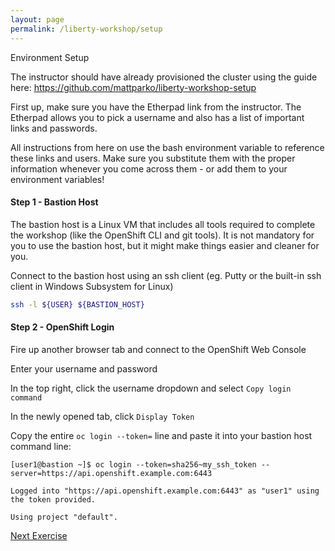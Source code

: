 ```yaml
---
layout: page
permalink: /liberty-workshop/setup
---
```

Environment Setup

The instructor should have already provisioned the cluster using the guide here: https://github.com/mattparko/liberty-workshop-setup

First up, make sure you have the Etherpad link from the instructor. The Etherpad allows you to pick a username and also has a list of important links and passwords.

All instructions from here on use the bash environment variable to reference these links and users. Make sure you substitute them with the proper information whenever you come across them - or add them to your environment variables!

#### Step 1 - Bastion Host
The bastion host is a Linux VM that includes all tools required to complete the workshop (like the OpenShift CLI and git tools). It is not mandatory for you to use the bastion host, but it might make things easier and cleaner for you.

Connect to the bastion host using an ssh client (eg. Putty or the built-in ssh client in Windows Subsystem for Linux)
```bash
ssh -l ${USER} ${BASTION_HOST}
```

#### Step 2 - OpenShift Login
Fire up another browser tab and connect to the OpenShift Web Console

Enter your username and password

In the top right, click the username dropdown and select `Copy login command`

In the newly opened tab, click `Display Token`

Copy the entire `oc login --token=` line and paste it into your bastion host command line:
```
[user1@bastion ~]$ oc login --token=sha256~my_ssh_token --server=https://api.openshift.example.com:6443

Logged into "https://api.openshift.example.com:6443" as "user1" using the token provided.

Using project "default".
```

[Next Exercise](exercise01)
